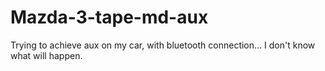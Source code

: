 # Mazda-3-tape-md-aux
Trying to achieve aux on my car, with bluetooth connection... I don't know what will happen.
